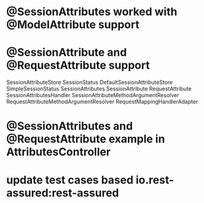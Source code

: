 # @SessionAttributes worked with @ModelAttribute support

# @SessionAttribute and @RequestAttribute support

SessionAttributeStore
SessionStatus
DefaultSessionAttributeStore
SimpleSessionStatus
SessionAttributes
SessionAttribute
RequestAttribute
SessionAttributesHandler
SessionAttributeMethodArgumentResolver
RequestAttributeMethodArgumentResolver
RequestMappingHandlerAdapter

# @SessionAttributes and @RequestAttribute example in AttributesController

# update test cases based io.rest-assured:rest-assured
